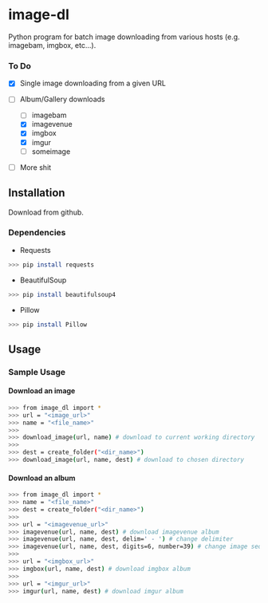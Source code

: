 # image-dl
Python program for batch image downloading from various hosts (e.g. imagebam, imgbox, etc...).

### To Do
* [x] Single image downloading from a given URL
* [ ] Album/Gallery downloads
    * [ ] imagebam
    * [x] imagevenue
    * [x] imgbox
    * [x] imgur
    * [ ] someimage
* [ ] More shit


## Installation
Download from github.

### Dependencies
- Requests
```sh
>>> pip install requests
```
- BeautifulSoup
```sh
>>> pip install beautifulsoup4
```
- Pillow
```sh
>>> pip install Pillow
```


## Usage
### Sample Usage
#### Download an image
```sh
>>> from image_dl import *
>>> url = "<image_url>"
>>> name = "<file_name>"
>>>
>>> download_image(url, name) # download to current working directory
>>>
>>> dest = create_folder("<dir_name>")
>>> download_image(url, name, dest) # download to chosen directory
```

#### Download an album
```sh
>>> from image_dl import *
>>> name = "<file_name>"
>>> dest = create_folder("<dir_name>")
>>>
>>> url = "<imagevenue_url>"
>>> imagevenue(url, name, dest) # download imagevenue album
>>> imagevenue(url, name, dest, delim=' - ') # change delimiter
>>> imagevenue(url, name, dest, digits=6, number=39) # change image sequencing (start at 000039)
>>>
>>> url = "<imgbox_url>"
>>> imgbox(url, name, dest) # download imgbox album
>>>
>>> url = "<imgur_url>"
>>> imgur(url, name, dest) # download imgur album
```
